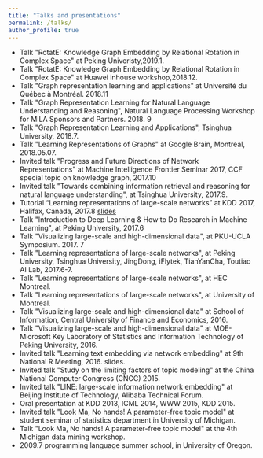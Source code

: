 ```yaml
---
title: "Talks and presentations"
permalink: /talks/
author_profile: true
---
```

* Talk "RotatE: Knowledge Graph Embedding by Relational Rotation in Complex Space" at Peking Univeristy,2019.1.
* Talk "RotatE: Knowledge Graph Embedding by Relational Rotation in Complex Space" at Huawei inhouse workshop,2018.12.
* Talk "Graph representation learning and applications" at Université du Québec à Montréal. 2018.11
* Talk "Graph Representation Learning for Natural Language Understanding and Reasoning", Natural Language Processing Workshop for MILA Sponsors and Partners. 2018. 9
* Talk "Graph Representation Learning and Applications", Tsinghua University, 2018.7.
* Talk "Learning Representations of Graphs" at Google Brain, Montreal, 2018.05.07.
* Invited talk "Progress and Future Directions of Network Representations" at Machine Intelligence Frontier Seminar 2017, CCF special topic on knowledge graph, 2017.10
* Invited talk "Towards combining information retrieval and reasoning for natural language understanding", at Tsinghua University, 2017.9.
* Tutorial “Learning representations of large-scale networks” at KDD 2017, Halifax, Canada, 2017.8 [slides](/files/KDD17Tutorial_final.pdf)
* Talk "Introduction to Deep Learning \& How to Do Research in Machine Learning", at Peking University, 2017.6
* Talk "Visualizing large-scale and high-dimensional data", at PKU-UCLA Symposium. 2017. 7
* Talk "Learning representations of large-scale networks", at Peking University, Tsinghua University, JingDong, iFlytek,  TianYanCha, Toutiao AI Lab, 2017.6-7.
* Talk "Learning representations of large-scale networks", at HEC Montreal.
* Talk "Learning representations of large-scale networks", at University of Montreal.
* Talk "Visualizing large-scale and high-dimensional data" at  School of Information, Central University of Finance and Economics, 2016.
* Talk "Visualizing large-scale and high-dimensional data" at  MOE-Microsoft Key Laboratory of Statistics and Information Technology of Peking University, 2016.
* Invited talk "Learning text embedding via network embedding" at 9th National R Meeting, 2016. slides.
* Invited talk "Study on the limiting factors of topic modeling" at the China National Computer Congress (CNCC) 2015.
* Invited talk "LINE: large-scale information network embedding" at Beijing Institute of Technology, Alibaba Technical Forum. 
* Oral presentation at KDD 2013, ICML 2014, WWW 2015, KDD 2015.
* Invited talk "Look Ma, No hands! A parameter-free topic model" at student seminar of statistics department in University of Michigan.
* Talk "Look Ma, No hands! A parameter-free topic model" at the 4th Michigan data mining workshop.
* 2009.7 programming language summer school, in University of Oregon. 
